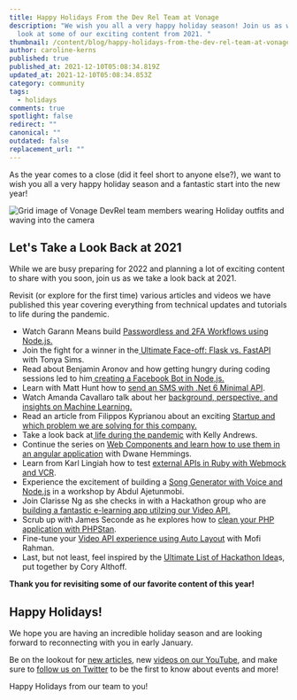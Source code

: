 ```yaml
---
title: Happy Holidays From the Dev Rel Team at Vonage
description: "We wish you all a very happy holiday season! Join us as we take a
  look at some of our exciting content from 2021. "
thumbnail: /content/blog/happy-holidays-from-the-dev-rel-team-at-vonage/happy-holidays.png
author: caroline-kerns
published: true
published_at: 2021-12-10T05:08:34.819Z
updated_at: 2021-12-10T05:08:34.853Z
category: community
tags:
  - holidays
comments: true
spotlight: false
redirect: ""
canonical: ""
outdated: false
replacement_url: ""
---
```

As the year comes to a close (did it feel short to anyone else?), we want to wish you all a very happy holiday season and a fantastic start into the new year!

![Grid image of Vonage DevRel team members wearing Holiday outfits and waving into the camera](/content/blog/happy-holidays-from-the-dev-rel-team-at-vonage/holidays2021team.png "Grid image of Vonage DevRel team members wearing Holiday outfits and waving into the camera")

## Let's Take a Look Back at 2021

While we are busy preparing for 2022 and planning a lot of exciting content to share with you soon, join us as we take a look back at 2021. 

Revisit (or explore for the first time) various articles and videos we have published this year covering everything from technical updates and tutorials to life during the pandemic. 

* Watch Garann Means build [Passwordless and 2FA Workflows using Node.js.](https://www.youtube.com/watch?v=KoDP8qE5itg) 
* Join the fight for a winner in the[ Ultimate Face-off: Flask vs. FastAPI ](https://learn.vonage.com/blog/2021/08/10/the-ultimate-face-off-flask-vs-fastapi/)with Tonya Sims. 
* Read about Benjamin Aronov and how getting hungry during coding sessions led to him[ creating a Facebook Bot in Node,js.](https://learn.vonage.com/blog/2021/11/10/restaurant-is-now-delivering-a-facebook-bot-in-node-js/)
* Learn with Matt Hunt how to [send an SMS with .Net 6 Minimal API](https://learn.vonage.com/blog/2021/11/09/how-to-send-an-sms-with-net-6-minimal-api/).
* Watch Amanda Cavallaro talk about her [background, perspective, and insights on Machine Learning.](https://www.youtube.com/watch?v=uXzZkaDOrfg)
* Read an article from Filippos Kyprianou about an exciting [Startup and which problem we are solving for this company.](https://learn.vonage.com/blog/2021/06/16/startup-spotlight-series-lets-meet-plato-immo/)
* Take a look back at[ life during the pandemic](https://learn.vonage.com/blog/2021/11/03/looking-back-my-pandemic-story/) with Kelly Andrews.
* Continue the series on [Web Components and learn how to use them in an angular application](https://learn.vonage.com/blog/2021/02/16/using-web-components-in-an-angular-application-joyful-fun/) with Dwane Hemmings.
* Learn from Karl Lingiah how to test [external APIs in Ruby with Webmock and VCR](https://learn.vonage.com/blog/2021/11/22/testing-external-apis-in-ruby-with-webmock-and-vcr/). 
* Experience the excitement of building a [Song Generator with Voice and Node.js](https://www.youtube.com/watch?v=M4PBEIC1vHo) in a workshop by Abdul Ajetunmobi. 
* Join Clarisse Ng as she checks in with a Hackathon group who are [building a fantastic e-learning app utilzing our Video API.](https://learn.vonage.com/blog/2021/12/08/post-hackathon-the-e-learning-app-built-with-video-api/)
* Scrub up with James Seconde as he explores how to [clean your PHP application with PHPStan](https://learn.vonage.com/blog/2021/11/30/scrub-up-cleaning-your-php-application-with-phpstan/).
* Fine-tune your [Video API experience using Auto Layout](https://learn.vonage.com/blog/2021/11/18/auto-layout-for-vonage-video-application/) with Mofi Rahman.
* Last, but not least, feel inspired by the [Ultimate List of Hackathon Idea](https://learn.vonage.com/blog/2021/10/27/31-hackathon-ideas-for-your-next-marathon-coding-event/)s, put together by Cory Althoff.

**Thank you for revisiting some of our favorite content of this year!**

## **Happy Holidays!**

We hope you are having an incredible holiday season and are looking forward to reconnecting with you in early January. 

Be on the lookout for [new articles](https://learn.vonage.com/), new [videos on our YouTube](https://www.youtube.com/vonagedev), and make sure to [follow us on Twitter](https://twitter.com/VonageDev) to be the first to know about events and more!

Happy Holidays from our team to you!